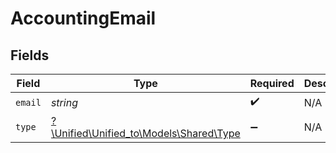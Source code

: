 # AccountingEmail


## Fields

| Field                                                                  | Type                                                                   | Required                                                               | Description                                                            |
| ---------------------------------------------------------------------- | ---------------------------------------------------------------------- | ---------------------------------------------------------------------- | ---------------------------------------------------------------------- |
| `email`                                                                | *string*                                                               | :heavy_check_mark:                                                     | N/A                                                                    |
| `type`                                                                 | [?\Unified\Unified_to\Models\Shared\Type](../../models/shared/Type.md) | :heavy_minus_sign:                                                     | N/A                                                                    |